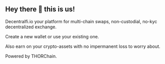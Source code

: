 ## Hey there :wave: this is us!

Decentralfi.io your platform for multi-chain swaps, non-custodial, no-kyc decentralized exchange. 

Create a new wallet or use your existing one.

Also earn on your crypto-assets with no impermanent loss to worry about. 

Powered by THORChain. 
